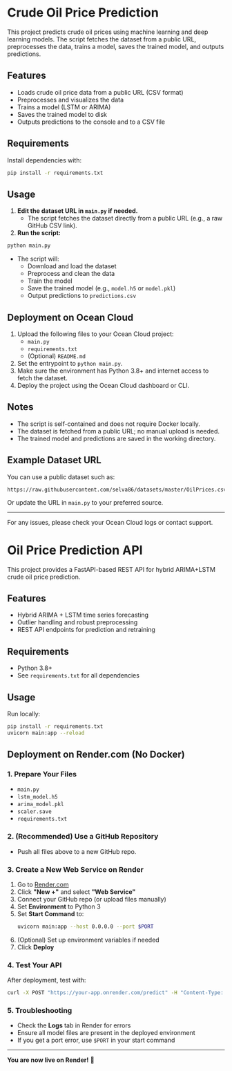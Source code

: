 # Crude Oil Price Prediction

This project predicts crude oil prices using machine learning and deep learning models. The script fetches the dataset from a public URL, preprocesses the data, trains a model, saves the trained model, and outputs predictions.

## Features
- Loads crude oil price data from a public URL (CSV format)
- Preprocesses and visualizes the data
- Trains a model (LSTM or ARIMA)
- Saves the trained model to disk
- Outputs predictions to the console and to a CSV file

## Requirements
Install dependencies with:

```bash
pip install -r requirements.txt
```

## Usage

1. **Edit the dataset URL in `main.py` if needed.**
   - The script fetches the dataset directly from a public URL (e.g., a raw GitHub CSV link).
2. **Run the script:**

```bash
python main.py
```

- The script will:
  - Download and load the dataset
  - Preprocess and clean the data
  - Train the model
  - Save the trained model (e.g., `model.h5` or `model.pkl`)
  - Output predictions to `predictions.csv`

## Deployment on Ocean Cloud

1. Upload the following files to your Ocean Cloud project:
   - `main.py`
   - `requirements.txt`
   - (Optional) `README.md`
2. Set the entrypoint to `python main.py`.
3. Make sure the environment has Python 3.8+ and internet access to fetch the dataset.
4. Deploy the project using the Ocean Cloud dashboard or CLI.

## Notes
- The script is self-contained and does not require Docker locally.
- The dataset is fetched from a public URL; no manual upload is needed.
- The trained model and predictions are saved in the working directory.

## Example Dataset URL
You can use a public dataset such as:

```
https://raw.githubusercontent.com/selva86/datasets/master/OilPrices.csv
```

Or update the URL in `main.py` to your preferred source.

---

For any issues, please check your Ocean Cloud logs or contact support.

# Oil Price Prediction API

This project provides a FastAPI-based REST API for hybrid ARIMA+LSTM crude oil price prediction.

## Features
- Hybrid ARIMA + LSTM time series forecasting
- Outlier handling and robust preprocessing
- REST API endpoints for prediction and retraining

## Requirements
- Python 3.8+
- See `requirements.txt` for all dependencies

## Usage
Run locally:
```bash
pip install -r requirements.txt
uvicorn main:app --reload
```

## Deployment on Render.com (No Docker)

### 1. Prepare Your Files
- `main.py`
- `lstm_model.h5`
- `arima_model.pkl`
- `scaler.save`
- `requirements.txt`

### 2. (Recommended) Use a GitHub Repository
- Push all files above to a new GitHub repo.

### 3. Create a New Web Service on Render
1. Go to [Render.com](https://dashboard.render.com/)
2. Click **"New +"** and select **"Web Service"**
3. Connect your GitHub repo (or upload files manually)
4. Set **Environment** to Python 3
5. Set **Start Command** to:
   ```bash
   uvicorn main:app --host 0.0.0.0 --port $PORT
   ```
6. (Optional) Set up environment variables if needed
7. Click **Deploy**

### 4. Test Your API
After deployment, test with:
```bash
curl -X POST "https://your-app.onrender.com/predict" -H "Content-Type: application/json" -d '{"n_steps": 1}'
```

### 5. Troubleshooting
- Check the **Logs** tab in Render for errors
- Ensure all model files are present in the deployed environment
- If you get a port error, use `$PORT` in your start command

---

**You are now live on Render!** 🎉 